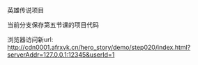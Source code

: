 英雄传说项目

当前分支保存第五节课的项目代码

浏览器访问新url:
http://cdn0001.afrxvk.cn/hero_story/demo/step020/index.html?serverAddr=127.0.0.1:12345&userId=1